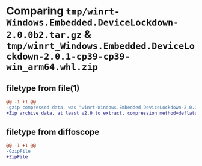 # Comparing `tmp/winrt-Windows.Embedded.DeviceLockdown-2.0.0b2.tar.gz` & `tmp/winrt_Windows.Embedded.DeviceLockdown-2.0.1-cp39-cp39-win_arm64.whl.zip`

## filetype from file(1)

```diff
@@ -1 +1 @@
-gzip compressed data, was "winrt-Windows.Embedded.DeviceLockdown-2.0.0b2.tar", last modified: Sat Dec  2 18:22:14 2023, max compression
+Zip archive data, at least v2.0 to extract, compression method=deflate
```

## filetype from diffoscope

```diff
@@ -1 +1 @@
-GzipFile
+ZipFile
```

